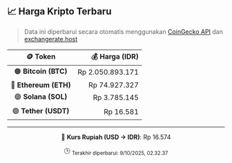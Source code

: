 

<!-- HARGA_KRIPTO -->
## 📈 Harga Kripto Terbaru

> Data ini diperbarui secara otomatis menggunakan [CoinGecko API](https://www.coingecko.com/) dan [exchangerate.host](https://exchangerate.host/)

<div align="center">

| 🪙 Token | 💰 Harga (IDR) |
|:------:|---------------:|
| 🟠 **Bitcoin (BTC)**   | Rp 2.050.893.171 |
| 🔵 **Ethereum (ETH)**  | Rp 74.927.327 |
| 🟣 **Solana (SOL)**    | Rp 3.785.145 |
| 🟢 **Tether (USDT)**   | Rp 16.581 |

---

💱 **Kurs Rupiah (USD → IDR)**: Rp 16.574

🕒 <sub>Terakhir diperbarui: 9/10/2025, 02.32.37</sub>

</div>
<!-- /HARGA_KRIPTO -->